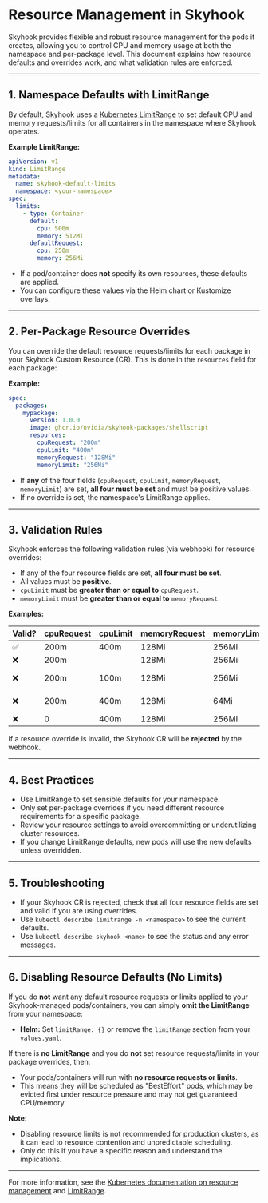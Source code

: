 # Resource Management in Skyhook

Skyhook provides flexible and robust resource management for the pods it creates, allowing you to control CPU and memory usage at both the namespace and per-package level. This document explains how resource defaults and overrides work, and what validation rules are enforced.

---

## 1. Namespace Defaults with LimitRange

By default, Skyhook uses a [Kubernetes LimitRange](https://kubernetes.io/docs/concepts/policy/limit-range/) to set default CPU and memory requests/limits for all containers in the namespace where Skyhook operates.

**Example LimitRange:**
```yaml
apiVersion: v1
kind: LimitRange
metadata:
  name: skyhook-default-limits
  namespace: <your-namespace>
spec:
  limits:
    - type: Container
      default:
        cpu: 500m
        memory: 512Mi
      defaultRequest:
        cpu: 250m
        memory: 256Mi
```
- If a pod/container does **not** specify its own resources, these defaults are applied.
- You can configure these values via the Helm chart or Kustomize overlays.

---

## 2. Per-Package Resource Overrides

You can override the default resource requests/limits for each package in your Skyhook Custom Resource (CR). This is done in the `resources` field for each package:

**Example:**
```yaml
spec:
  packages:
    mypackage:
      version: 1.0.0
      image: ghcr.io/nvidia/skyhook-packages/shellscript
      resources:
        cpuRequest: "200m"
        cpuLimit: "400m"
        memoryRequest: "128Mi"
        memoryLimit: "256Mi"
```
- If **any** of the four fields (`cpuRequest`, `cpuLimit`, `memoryRequest`, `memoryLimit`) are set, **all four must be set** and must be positive values.
- If no override is set, the namespace's LimitRange applies.

---

## 3. Validation Rules

Skyhook enforces the following validation rules (via webhook) for resource overrides:

- If any of the four resource fields are set, **all four must be set**.
- All values must be **positive**.
- `cpuLimit` must be **greater than or equal to** `cpuRequest`.
- `memoryLimit` must be **greater than or equal to** `memoryRequest`.

**Examples:**

| Valid? | cpuRequest | cpuLimit | memoryRequest | memoryLimit | Reason |
|--------|-----------|----------|--------------|-------------|--------|
| ✅     | 200m      | 400m     | 128Mi        | 256Mi       | All set, valid |
| ❌     | 200m      |          | 128Mi        | 256Mi       | Not all fields set |
| ❌     | 200m      | 100m     | 128Mi        | 256Mi       | cpuLimit < cpuRequest |
| ❌     | 200m      | 400m     | 128Mi        | 64Mi        | memoryLimit < memoryRequest |
| ❌     | 0         | 400m     | 128Mi        | 256Mi       | Zero value |

If a resource override is invalid, the Skyhook CR will be **rejected** by the webhook.

---

## 4. Best Practices

- Use LimitRange to set sensible defaults for your namespace.
- Only set per-package overrides if you need different resource requirements for a specific package.
- Review your resource settings to avoid overcommitting or underutilizing cluster resources.
- If you change LimitRange defaults, new pods will use the new defaults unless overridden.

---

## 5. Troubleshooting

- If your Skyhook CR is rejected, check that all four resource fields are set and valid if you are using overrides.
- Use `kubectl describe limitrange -n <namespace>` to see the current defaults.
- Use `kubectl describe skyhook <name>` to see the status and any error messages.

---

## 6. Disabling Resource Defaults (No Limits)

If you do **not** want any default resource requests or limits applied to your Skyhook-managed pods/containers, you can simply **omit the LimitRange** from your namespace:

- **Helm:** Set `limitRange: {}` or remove the `limitRange` section from your `values.yaml`.

If there is **no LimitRange** and you do **not** set resource requests/limits in your package overrides, then:
- Your pods/containers will run with **no resource requests or limits**.
- This means they will be scheduled as "BestEffort" pods, which may be evicted first under resource pressure and may not get guaranteed CPU/memory.

**Note:**
- Disabling resource limits is not recommended for production clusters, as it can lead to resource contention and unpredictable scheduling.
- Only do this if you have a specific reason and understand the implications.

---

For more information, see the [Kubernetes documentation on resource management](https://kubernetes.io/docs/concepts/configuration/manage-resources-containers/) and [LimitRange](https://kubernetes.io/docs/concepts/policy/limit-range/). 